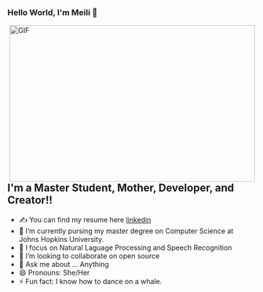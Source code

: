 ### Hello World, I'm Meili  👋

 <img align="right" alt="GIF" src="https://github.com/arsentieva/arsentieva/blob/main/coder.gif?raw=true" width="500" height="320" />


## I'm a Master Student, Mother, Developer, and Creator!!
- ✍ You can find my resume here [linkedin](https://www.linkedin.com/in/meili-liu-ba5172155/)
- 🔭 I’m currently pursing my master degree on Computer Science at Johns Hopkins University.
- 🌱 I focus on Natural Laguage Processing and Speech Recognition
- 👯 I’m looking to collaborate on open source
- 💬 Ask me about ... Anything
- 😄 Pronouns: She/Her
- ⚡ Fun fact: I know how to dance on a whale.





